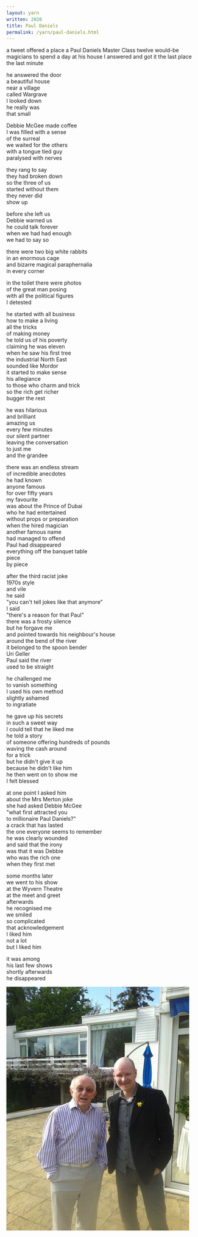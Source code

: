 ```yaml
---
layout: yarn
written: 2020
title: Paul Daniels
permalink: /yarn/paul-daniels.html
---
```


<div class="poem">
a tweet offered a place  
a Paul Daniels Master Class  
twelve would-be magicians  
to spend a day  
at his house  
I answered and got it  
the last place  
the last minute  


he answered the door  
a beautiful house  
near a village  
called Wargrave  
I looked down  
he really was  
that small  
  

Debbie McGee made coffee  
I was filled with a sense  
of the surreal  
we waited for the others  
with a tongue tied guy  
paralysed with nerves


they rang to say  
they had broken down  
so the three of us  
started without them  
they never did  
show up  


before she left us  
Debbie warned us  
he could talk forever  
when we had had enough  
we had to say so  


there were two big white rabbits  
in an enormous cage  
and bizarre magical paraphernalia  
in every corner  


in the toilet there were photos  
of the great man posing  
with all the political figures  
I detested  


he started with all business  
how to make a living  
all the tricks  
of making money  
he told us of his poverty  
claiming he was eleven  
when he saw his first tree  
the industrial North East  
sounded like Mordor  
it started to make sense  
his allegiance  
to those who charm and trick  
so the rich get richer  
bugger the rest


he was hilarious  
and brilliant  
amazing us  
every few minutes  
our silent partner  
leaving the conversation  
to just me  
and the grandee  


there was an endless stream  
of incredible anecdotes  
he had known  
anyone famous  
for over fifty years  
my favourite  
was about the Prince of Dubai  
who he had entertained  
without props or preparation  
when the hired magician  
another famous name  
had managed to offend  
Paul had disappeared  
everything off the banquet table  
piece  
by piece  


after the third racist joke  
1970s style  
and vile  
he said  
"you can't tell jokes like that anymore"  
I said  
"there's a reason for that Paul"  
there was a frosty silence  
but he forgave me  
and pointed towards his neighbour's house  
around the bend of the river  
it belonged to the spoon bender  
Uri Geller  
Paul said the river  
used to be straight  


he challenged me  
to vanish something  
I used his own method  
slightly ashamed  
to ingratiate  


he gave up his secrets  
in such a sweet way  
I could tell that he liked me  
he told a story  
of someone offering hundreds of pounds  
waving the cash around  
for a trick  
but he didn't give it up  
because he didn't like him  
he then went on to show me  
I felt blessed


at one point I asked him  
about the Mrs Merton joke  
she had asked Debbie McGee  
"what first attracted you  
to millionaire Paul Daniels?"  
a crack that has lasted  
the one everyone seems to remember  
he was clearly wounded  
and said that the irony  
was that it was Debbie  
who was the rich one  
when they first met  
  

some months later  
we went to his show  
at the Wyvern Theatre  
at the meet and greet  
afterwards  
he recognised me  
we smiled  
so complicated  
that acknowledgement  
I liked him  
not a lot  
but I liked him


it was among  
his last few shows  
shortly afterwards  
he disappeared  
</div>

![Paul Daniels and me](/assets/images/bio/PaulDaniels.jpg "Paul Daniels and m")
